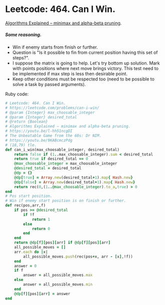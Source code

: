 # Leetcode: 464. Can I Win.

[Algorithms Explained – minimax and alpha-beta pruning](https://youtu.be/l-hh51ncgDI).

##### Some reasoning.

- Win if enemy starts from finish or further.
- Question is "Is it possible to fin from current position having this set of steps?".
- I suppose the matrix is going to help. Let's try bottom up solution. Mark with points positions where next move brings victory. This test need to be implemented if max step is less then desirable point.
- Keep other conditions must be respected too (need to be possible to solve a task by passed arguments).

Ruby code:
```Ruby
# Leetcode: 464. Can I Win.
# https://leetcode.com/problems/can-i-win/
# @param {Integer} max_choosable_integer
# @param {Integer} desired_total
# @return {Boolean}
# Algorithms Explained – minimax and alpha-beta pruning.
# https://youtu.be/l-hh51ncgDI
# The Unbeatable Game from the 60s: Dr NIM.
# https://youtu.be/9KABcmczPdg
# (18,79) tle.
def can_i_win(max_choosable_integer, desired_total)
    return false if (1..max_choosable_integer).sum < desired_total 
    return true if desired_total == 0
    @max_choosable_integer = max_choosable_integer
    @desired_total = desired_total
    @dp = {}
    @dp[true] = Array.new(desired_total+1).map{ Hash.new}
    @dp[false] = Array.new(desired_total+1).map{ Hash.new}
    return rec(0,(1..@max_choosable_integer).to_a,true) > 0
end
# Pos start position.
# Win if enemy start position is on finish or further.
def rec(pos,arr,f)
    if pos >= @desired_total
        if !f
            return 1
        else
            return 0
        end
    end
    return @dp[f][pos][arr] if @dp[f][pos][arr]
    all_possible_moves = []
    arr.each do |x|
        all_possible_moves.push(rec(pos+x, arr - [x],!f))
    end
    answer = 0
    if f
        answer = all_possible_moves.max
    else
        answer = all_possible_moves.min
    end
    @dp[f][pos][arr] = answer
end
```